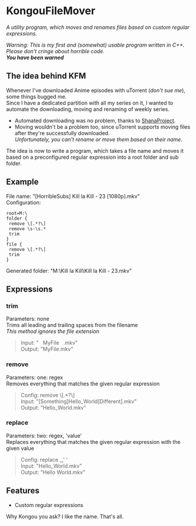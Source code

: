 KongouFileMover
===============

*A utility program, which moves and renames files based on custom regular expressions.*

*Warning: This is my first and (somewhat) usable program written in C++. Please don't cringe about horrible code.*<br>
***You have been warned***

The idea behind KFM
-------------------
Whenever I've downloaded Anime episodes with uTorrent (*don't sue me*), some things bugged me.<br>
Since I have a dedicated partition with all my series on it, I wanted to automate the downloading, moving and renaming of weekly series.
- Automated downloading was no problem, thanks to [ShanaProject](http://www.shanaproject.com/ "ShanaProject").
- Moving wouldn't be a problem too, since uTorrent supports moving files after they're successfully downloaded.<br>
*Unfortunately, you can't rename or move them based on their name.*

The idea is now to write a program, which takes a file name and moves it based on a preconfigured regular expression into a root folder and sub folder.

Example
-------
File name: "[HorribleSubs] Kill la Kill - 23 [1080p].mkv"<br>
Configuration:<br>
```
root=M:\
folder {
 remove \[.*?\]
 remove \s-\s.*
 trim
}
file {
 remove \[.*?\]
 trim
}
```
Generated folder: "M:\Kill la Kill\Kill la Kill - 23.mkv"

Expressions
-----------
### trim
Parameters: none <br>
Trims all leading and trailing spaces from the filename <br>
*This method ignores the file extension* <br>
>Input: " &nbsp; MyFile &nbsp; .mkv" <br>
>Output: "MyFile.mkv" <br>

### remove
Parameters: one: regex <br>
Removes everything that matches the given regular expression <br>
>Config: remove \\[.*?\\] <br>
>Input: "[Something]Hello_World[Different].mkv" <br>
>Output: "Hello_World.mkv" <br>

### replace
Parameters: two: regex, 'value'<br>
Replaces everything that matches the given regular expression with the given value <br>
>Config: replace _,' ' <br>
>Input: "Hello_World.mkv" <br>
>Output: "Hello World.mkv" <br>

Features
--------
- Custom regular expressions

Why Kongou you ask? I like the name. That's all.
